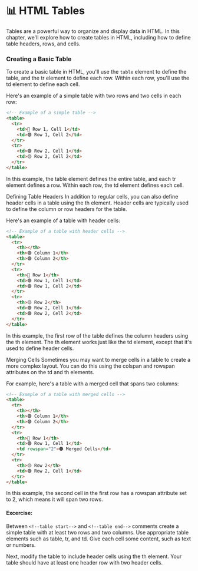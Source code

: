 # 📊 HTML Tables
Tables are a powerful way to organize and display data in HTML. In this chapter, we'll explore how to create tables in HTML, including how to define table headers, rows, and cells.

### Creating a Basic Table
To create a basic table in HTML, you'll use the `table` element to define the table, and the tr element to define each row. Within each row, you'll use the td element to define each cell.

Here's an example of a simple table with two rows and two cells in each row:

```html
<!-- Example of a simple table -->
<table>
  <tr>
    <td>🔴 Row 1, Cell 1</td>
    <td>🟢 Row 1, Cell 2</td>
  </tr>
  <tr>
    <td>🟣 Row 2, Cell 1</td>
    <td>🟡 Row 2, Cell 2</td>
  </tr>
</table>
```
In this example, the table element defines the entire table, and each tr element defines a row. Within each row, the td element defines each cell.

Defining Table Headers
In addition to regular cells, you can also define header cells in a table using the th element. Header cells are typically used to define the column or row headers for the table.

Here's an example of a table with header cells:

```html
<!-- Example of a table with header cells -->
<table>
  <tr>
    <th></th>
    <th>🟢 Column 1</th>
    <th>🟣 Column 2</th>
  </tr>
  <tr>
    <th>🔴 Row 1</th>
    <td>🟢 Row 1, Cell 1</td>
    <td>🟣 Row 1, Cell 2</td>
  </tr>
  <tr>
    <th>🟡 Row 2</th>
    <td>🟢 Row 2, Cell 1</td>
    <td>🟣 Row 2, Cell 2</td>
  </tr>
</table>
```
In this example, the first row of the table defines the column headers using the th element. The th element works just like the td element, except that it's used to define header cells.

Merging Cells
Sometimes you may want to merge cells in a table to create a more complex layout. You can do this using the colspan and rowspan attributes on the td and th elements.

For example, here's a table with a merged cell that spans two columns:

```html
<!-- Example of a table with merged cells -->
<table>
  <tr>
    <th></th>
    <th>🟢 Column 1</th>
    <th>🟣 Column 2</th>
  </tr>
  <tr>
    <th>🔴 Row 1</th>
    <td>🟢 Row 1, Cell 1</td>
    <td rowspan="2">🟤 Merged Cells</td>
  </tr>
  <tr>
    <th>🟡 Row 2</th>
    <td>🟢 Row 2, Cell 1</td>
  </tr>
</table>
```
In this example, the second cell in the first row has a rowspan attribute set to 2, which means it will span two rows.

#### Excercise: 
Between `<!--table start-->` and `<!--table end-->` comments create a simple table with at least two rows and two columns. Use appropriate table elements such as table, tr, and td. Give each cell some content, such as text or numbers.

Next, modify the table to include header cells using the th element. Your table should have at least one header row with two header cells.